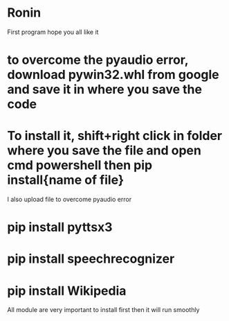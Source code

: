 # Ronin
First program 
hope you all like it
# to overcome the pyaudio error, download pywin32.whl from google and save it in where you save the code
# To install it, shift+right click in folder where you save the file and open cmd powershell then pip install{name of file}
I also upload file to overcome pyaudio error
# pip install pyttsx3
# pip install speechrecognizer 
# pip install Wikipedia
  All module are very important to install first then it will run smoothly
